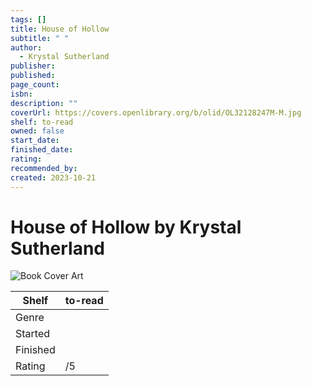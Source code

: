 ```yaml
---
tags: []
title: House of Hollow
subtitle: " "
author:
  - Krystal Sutherland
publisher: 
published: 
page_count: 
isbn: 
description: ""
coverUrl: https://covers.openlibrary.org/b/olid/OL32128247M-M.jpg
shelf: to-read
owned: false
start_date: 
finished_date: 
rating: 
recommended_by: 
created: 2023-10-21
---
```


# House of Hollow by Krystal Sutherland

![Book Cover Art](https://covers.openlibrary.org/b/olid/OL32128247M-M.jpg)

| Shelf | to-read |
| --- | --- |
| Genre |  |
| Started |  |
| Finished |  |
| Rating | /5 |

